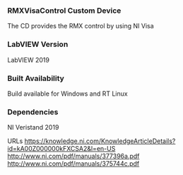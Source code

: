 ### RMXVisaControl Custom Device ###
The CD provides the RMX control by using NI Visa

### LabVIEW Version ###

LabVIEW 2019

### Built Availability ###

Build available for Windows and RT Linux

### Dependencies ###

NI Veristand 2019


URLs
https://knowledge.ni.com/KnowledgeArticleDetails?id=kA00Z000000kFXCSA2&l=en-US
http://www.ni.com/pdf/manuals/377396a.pdf
http://www.ni.com/pdf/manuals/375744c.pdf
